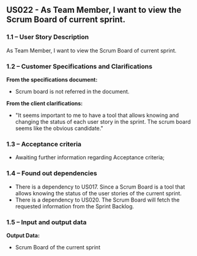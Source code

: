 ## **US022 - As Team Member, I want to view the Scrum Board of current sprint.**

### **1.1 – User Story Description**

As Team Member, I want to view the Scrum Board of current sprint.

### **1.2 – Customer Specifications and Clarifications**

**From the specifications document:**

- Scrum board is not referred in the document.

**From the client clarifications:**

- "It seems important to me to have a tool that allows knowing and changing the status of each user story in the sprint. The scrum board seems like the obvious candidate."

### **1.3 – Acceptance criteria**

- Awaiting further information regarding Acceptance criteria;

### **1.4 – Found out dependencies**

- There is a dependency to US017. Since a Scrum Board is a tool that allows knowing the status of the user stories of the current sprint.
- There is a dependency to US020. The Scrum Board will fetch the requested information from the Sprint Backlog.
### **1.5 – Input and output data**

**Output Data:**

- Scrum Board of the current sprint